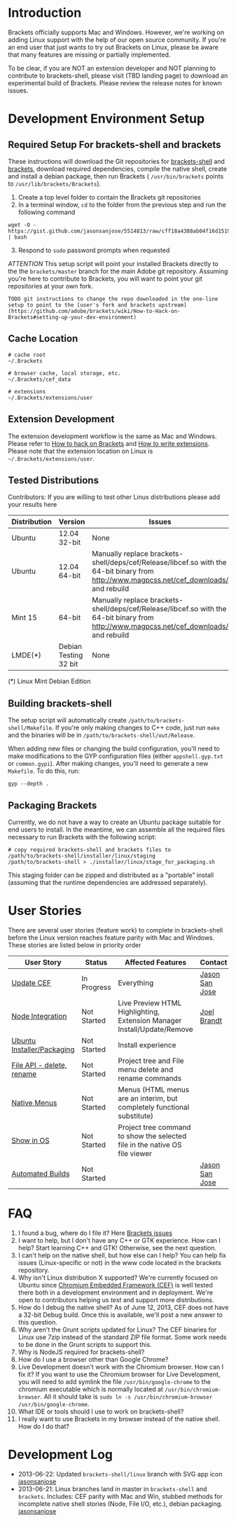 Introduction
====

Brackets officially supports Mac and Windows. However, we're working on adding Linux support with the help of our open source community. If you're an end user that just wants to try out Brackets on Linux, please be aware that many features are missing or partially implemented.

To be clear, if you are NOT an extension developer and NOT planning to contribute to brackets-shell, please visit (TBD landing page) to download an experimental build of Brackets. Please review the release notes for known issues.

Development Environment Setup
====

Required Setup For brackets-shell and brackets
----

These instructions will download the Git repositories for [brackets-shell](https://github.com/adobe/brackets-shell) and [brackets](https://github.com/adobe/brackets), download required dependencies, compile the native shell, create and install a debian package, then run Brackets ( ``/usr/bin/brackets`` points to ``/usr/lib/brackets/Brackets``).

1. Create a top level folder to contain the Brackets git repositories
2. In a terminal window, ``cd`` to the folder from the previous step and run the following command
```shell
wget -O - https://gist.github.com/jasonsanjose/5514813/raw/cff18a4388ab04f16d1519d3f713729a8fd3c7a4/setup.sh | bash
```
3. Respond to ``sudo`` password prompts when requested

*ATTENTION* This setup script will point your installed Brackets directly to the the ``brackets/master`` branch for the main Adobe git repository. Assuming you're here to contribute to Brackets, you will want to point your git repositories at your own fork. 

```
TODO git instructions to change the repo downloaded in the one-line setup to point to the [user's fork and brackets upstream](https://github.com/adobe/brackets/wiki/How-to-Hack-on-Brackets#setting-up-your-dev-environment)
``` 

Cache Location
----

```
# cache root
~/.Brackets

# browser cache, local storage, etc.
~/.Brackets/cef_data

# extensions
~/.Brackets/extensions/user
```

Extension Development
----

The extension development workflow is the same as Mac and Windows. Please refer to [How to hack on Brackets](https://github.com/adobe/brackets/wiki/How-to-Hack-on-Brackets) and [How to write extensions](https://github.com/adobe/brackets/wiki/How%20to%20write%20extensions). Please note that the extension location on Linux is ``~/.Brackets/extensions/user``.

Tested Distributions
----

Contributors: If you are willing to test other Linux distributions please add your results here

| Distribution | Version | Issues |
| ------------ | ------- | ----- |
| Ubuntu | 12.04 32-bit | None |
| Ubuntu | 12.04 64-bit | Manually replace brackets-shell/deps/cef/Release/libcef.so with the 64-bit binary from http://www.magpcss.net/cef_downloads/ and rebuild |
| Mint 15 | 64-bit | Manually replace brackets-shell/deps/cef/Release/libcef.so with the 64-bit binary from http://www.magpcss.net/cef_downloads/ and rebuild |
|LMDE(*) | Debian Testing 32 bit |None|

(*) Linux Mint Debian Edition

Building brackets-shell
----

The setup script will automatically create ``/path/to/brackets-shell/Makefile``. If you're only making changes to C++ code, just run ``make`` and the binaries will be in ``/path/to/brackets-shell/out/Release``. 

When adding new files or changing the build configuration, you'll need to make modifications to the GYP configuration files (either ``appshell.gyp.txt`` or ``common.gypi``). After making changes, you'll need to generate a new ``Makefile``. To do this, run:

```
gyp --depth .
```

Packaging Brackets
----

Currently, we do not have a way to create an Ubuntu package suitable for end users to install. In the meantime, we can assemble all the required files necessary to run Brackets with the following script:

```
# copy required brackets-shell and brackets files to /path/to/brackets-shell/installer/linux/staging
/path/to/brackets-shell > ./installer/linux/stage_for_packaging.sh
```

This staging folder can be zipped and distributed as a "portable" install (assuming that the runtime dependencies are addressed separately).

User Stories
====

There are several user stories (feature work) to complete in brackets-shell before the Linux version reaches feature parity with Mac and Windows. These stories are listed below in priority order

| User Story | Status | Affected Features | Contact |
| ---------- | ------ | ----------------- | ------- |
| [Update CEF](https://trello.com/c/E8N0Q6dE) | In Progress | Everything | [Jason San Jose](http://github.com/jasonsanjose) |
| [Node Integration](https://trello.com/c/9nX06hWa) | Not Started | Live Preview HTML Highlighting, Extension Manager Install/Update/Remove | [Joel Brandt](http://github.com/joelrbrandt) |
| [Ubuntu Installer/Packaging](https://trello.com/c/ZoCPy6mD) | Not Started | Install experience | |
| [File API - delete, rename](https://trello.com/c/WMB6vtwO) | Not Started | Project tree and File menu delete and rename commands | |
| [Native Menus](https://trello.com/c/WMB6vtwO) | Not Started | Menus (HTML menus are an interim, but completely functional substitute) | |
| [Show in OS](https://trello.com/c/RF1ddQGK) | Not Started | Project tree command to show the selected file in the native OS file viewer | |
| [Automated Builds](https://trello.com/c/P35As8lf) | Not Started | | [Jason San Jose](http://github.com/jasonsanjose) |

FAQ
====

1. I found a bug, where do I file it? Here [Brackets issues](https://github.com/adobe/brackets/issues)
1. I want to help, but I don't have any C++ or GTK experience. How can I help? Start learning C++ and GTK! Otherwise, see the next question.
1. I can't help on the native shell, but how else can I help? You can help fix issues (Linux-specific or not) in the www code located in the brackets repository.
1. Why isn't Linux distribution X supported?
We're currently focused on Ubuntu since [Chromium Embedded Framework (CEF)](https://code.google.com/p/chromiumembedded/) is well tested there both in a development environment and in deployment. We're open to contributors helping us *test* and support more distributions.
1. How do I debug the native shell? As of June 12, 2013, CEF does not have a 32-bit Debug build. Once this is available, we'll post a new answer to this question.
1. Why aren't the Grunt scripts updated for Linux? The CEF binaries for Linux use 7zip instead of the standard ZIP file format. Some work needs to be done in the Grunt scripts to support this.
1. Why is NodeJS required for brackets-shell? 
1. How do I use a browser other than Google Chrome?
1. Live Development doesn't work with the Chromium browser.  How can I fix it?  If you want to use the Chromium browser for Live Development, you will need to add symlink the file `/usr/bin/google-chrome` to the chromium executable which is normally located at `/usr/bin/chromium-browser`. All it should take is `sudo ln -s /usr/bin/chromium-browser /usr/bin/google-chrome`.
1. What IDE or tools should I use to work on brackets-shell?
1. I really want to use Brackets in my browser instead of the native shell. How do I do that?

Development Log
====
* 2013-06-22: Updated ``brackets-shell/linux`` branch with SVG app icon [jasonsanjose](http://github.com/jasonsanjose)
* 2013-06-21: Linux branches land in master in ``brackets-shell`` and ``brackets``. Includes: CEF parity with Mac and Win, stubbed methods for incomplete native shell stories (Node, File I/O, etc.), debian packaging. [jasonsanjose](http://github.com/jasonsanjose)